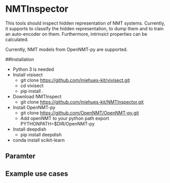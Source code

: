 # NMTInspector

This tools should inspect hidden representation of NMT systems. Currently, it  supports to classify the hidden representation, to dump them and to train an auto-encoder on them. Furthermore, intrinsict properties can be calculated.

Currently, NMT models from OpenNMT-py are supported.


##Installation

* Python 3 is needed
* Install visisect
  * git clone https://github.com/jniehues-kit/vivisect.git
  * cd vivisect
  * pip install .
* Download NMTInspect
  * git clone https://github.com/jniehues-kit/NMTInspector.git
* Install OpenNMT-py
  * git clone https://github.com/OpenNMT/OpenNMT-py.git
  * Add openNMT to your python path export PYTHONPATH=$DIR/OpenNMT-py
* Install deepdish
  * pip install deepdish
* conda install scikit-learn
 
## Paramter


## Example use cases
